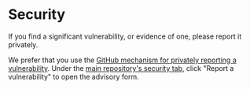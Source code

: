 # Security

If you find a significant vulnerability, or evidence of one,
please report it privately.

We prefer that you use the [GitHub mechanism for privately reporting a vulnerability][security docs url]. Under the
[main repository's security tab][security url], click "Report a vulnerability" to open the advisory form.

[security docs url]: https://docs.github.com/en/code-security/security-advisories/guidance-on-reporting-and-writing/privately-reporting-a-security-vulnerability#privately-reporting-a-security-vulnerability
[security url]: https://github.com/nafigator/bash-helpers/security